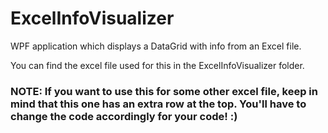 # ExcelInfoVisualizer
WPF application which displays a DataGrid with info from an Excel file.

You can find the excel file used for this in the ExcelInfoVisualizer folder.

### NOTE: If you want to use this for some other excel file, keep in mind that this one has an extra row at the top. You'll have to change the code accordingly for your code! :)
